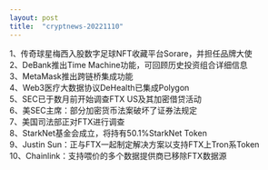 ```yaml
---
layout: post
title:  "cryptnews-20221110"
---
```

1、传奇球星梅西入股数字足球NFT收藏平台Sorare，并担任品牌大使  
2、DeBank推出Time Machine功能，可回顾历史投资组合详细信息  
3、MetaMask推出跨链桥集成功能  
4、Web3医疗大数据协议DeHealth已集成Polygon  
5、SEC已于数月前开始调查FTX US及其加密借贷活动  
6、美SEC主席：部分加密货币法案破坏了证券法规定  
7、美国司法部正对FTX进行调查  
8、StarkNet基金会成立，将持有50.1%StarkNet Token  
9、Justin Sun：正与FTX一起制定解决方案以支持FTX上Tron系Token  
10、Chainlink：支持喂价的多个数据提供商已移除FTX数据源  
